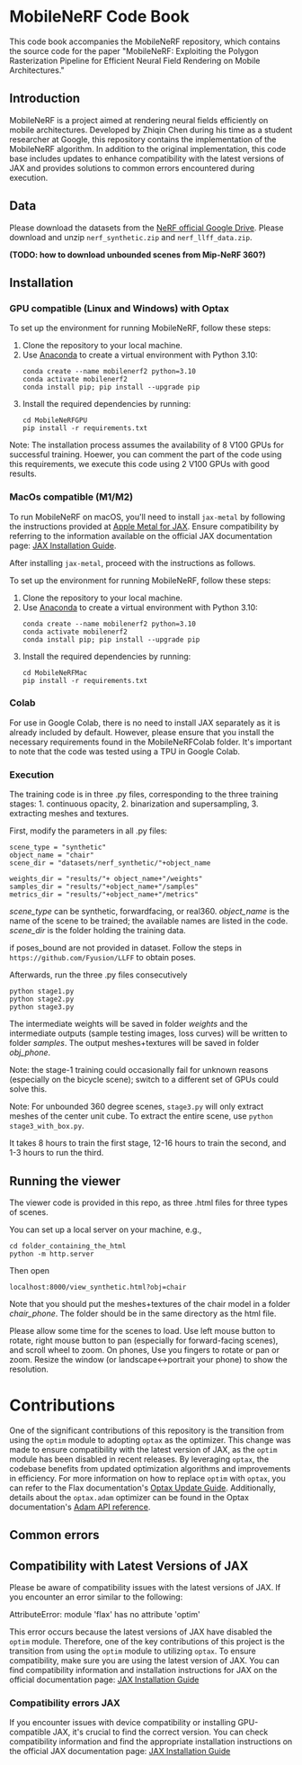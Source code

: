 # MobileNeRF Code Book

This code book accompanies the MobileNeRF repository, which contains the source code for the paper "MobileNeRF: Exploiting the Polygon Rasterization Pipeline for Efficient Neural Field Rendering on Mobile Architectures."

## Introduction

MobileNeRF is a project aimed at rendering neural fields efficiently on mobile architectures. Developed by Zhiqin Chen during his time as a student researcher at Google, this repository contains the implementation of the MobileNeRF algorithm. In addition to the original implementation, this code base includes updates to enhance compatibility with the latest versions of JAX and provides solutions to common errors encountered during execution.




## Data

Please download the datasets from the [NeRF official Google Drive](https://drive.google.com/drive/folders/128yBriW1IG_3NJ5Rp7APSTZsJqdJdfc1).
Please download and unzip `nerf_synthetic.zip` and `nerf_llff_data.zip`.

**(TODO: how to download unbounded scenes from Mip-NeRF 360?)**



## Installation 


### GPU compatible (Linux and Windows) with Optax


To set up the environment for running MobileNeRF, follow these steps:

1. Clone the repository to your local machine.
2. Use [Anaconda](https://www.anaconda.com/products/individual) to create a virtual environment with Python 3.10:
    ```
    conda create --name mobilenerf2 python=3.10
    conda activate mobilenerf2
    conda install pip; pip install --upgrade pip
    ```
3. Install the required dependencies by running:
    ```
    cd MobileNeRFGPU
    pip install -r requirements.txt
    ```

Note: The installation process assumes the availability of 8 V100 GPUs for successful training. Hoewer, you can comment the part of the code using this requirements, we execute this code using 2 V100 GPUs with good results.


### MacOs compatible (M1/M2)


To run MobileNeRF on macOS, you'll need to install `jax-metal` by following the instructions provided at [Apple Metal for JAX](https://developer.apple.com/metal/jax/). Ensure compatibility by referring to the information available on the official JAX documentation page: [JAX Installation Guide](https://jax.readthedocs.io/en/latest/installation.html#pip-installation-google-cloud-tpu).

After installing `jax-metal`, proceed with the instructions as follows.


To set up the environment for running MobileNeRF, follow these steps:

1. Clone the repository to your local machine.
2. Use [Anaconda](https://www.anaconda.com/products/individual) to create a virtual environment with Python 3.10:
    ```
    conda create --name mobilenerf2 python=3.10
    conda activate mobilenerf2
    conda install pip; pip install --upgrade pip
    ```
3. Install the required dependencies by running:
    ```
    cd MobileNeRFMac
    pip install -r requirements.txt
    ```


### Colab

For use in Google Colab, there is no need to install JAX separately as it is already included by default. However, please ensure that you install the necessary requirements found in the MobileNeRFColab folder. It's important to note that the code was tested using a TPU in Google Colab.


### Execution

The training code is in three .py files, corresponding to the three training stages: 1. continuous opacity, 2. binarization and supersampling, 3. extracting meshes and textures.

First, modify the parameters in all .py files:
```
scene_type = "synthetic"
object_name = "chair"
scene_dir = "datasets/nerf_synthetic/"+object_name

weights_dir = "results/"+ object_name+"/weights"
samples_dir = "results/"+object_name+"/samples"
metrics_dir = "results/"+object_name+"/metrics"

```
*scene_type* can be synthetic, forwardfacing, or real360. *object_name* is the name of the scene to be trained; the available names are listed in the code. *scene_dir* is the folder holding the training data.

if poses_bound are not provided in dataset. Follow the steps in ```https://github.com/Fyusion/LLFF``` to obtain poses.

Afterwards, run the three .py files consecutively
```
python stage1.py
python stage2.py
python stage3.py
```
The intermediate weights will be saved in folder *weights* and the intermediate outputs (sample testing images, loss curves) will be written to folder *samples*. The output meshes+textures will be saved in folder *obj_phone*.

Note: the stage-1 training could occasionally fail for unknown reasons (especially on the bicycle scene); switch to a different set of GPUs could solve this.

Note: For unbounded 360 degree scenes, ```stage3.py``` will only extract meshes of the center unit cube. To extract the entire scene, use ```python stage3_with_box.py```.

It takes 8 hours to train the first stage, 12-16 hours to train the second, and 1-3 hours to run the third.

## Running the viewer

The viewer code is provided in this repo, as three .html files for three types of scenes.

You can set up a local server on your machine, e.g.,
```
cd folder_containing_the_html
python -m http.server
```
Then open
```
localhost:8000/view_synthetic.html?obj=chair
```
Note that you should put the meshes+textures of the chair model in a folder *chair_phone*. The folder should be in the same directory as the html file.

Please allow some time for the scenes to load. Use left mouse button to rotate, right mouse button to pan (especially for forward-facing scenes), and scroll wheel to zoom. On phones, Use you fingers to rotate or pan or zoom. Resize the window (or landscape<->portrait your phone) to show the resolution.


# Contributions

One of the significant contributions of this repository is the transition from using the `optim` module to adopting `optax` as the optimizer. This change was made to ensure compatibility with the latest version of JAX, as the `optim` module has been disabled in recent releases. By leveraging `optax`, the codebase benefits from updated optimization algorithms and improvements in efficiency. For more information on how to replace `optim` with `optax`, you can refer to the Flax documentation's [Optax Update Guide](https://flax.readthedocs.io/en/latest/guides/converting_and_upgrading/optax_update_guide.html). Additionally, details about the `optax.adam` optimizer can be found in the Optax documentation's [Adam API reference](https://optax.readthedocs.io/en/latest/api.html#optax.adam).



## Common errors

## Compatibility with Latest Versions of JAX

Please be aware of compatibility issues with the latest versions of JAX. If you encounter an error similar to the following:


AttributeError: module 'flax' has no attribute 'optim'


This error occurs because the latest versions of JAX have disabled the `optim` module. Therefore, one of the key contributions of this project is the transition from using the `optim` module to utilizing `optax`. To ensure compatibility, make sure you are using the latest version of JAX. You can find compatibility information and installation instructions for JAX on the official documentation page: [JAX Installation Guide](https://jax.readthedocs.io/en/latest/installation.html#pip-installation-google-cloud-tpu)



### Compatibility errors JAX

If you encounter issues with device compatibility or installing GPU-compatible JAX, it's crucial to find the correct version. You can check compatibility information and find the appropriate installation instructions on the official JAX documentation page: [JAX Installation Guide](https://jax.readthedocs.io/en/latest/installation.html#pip-installation-google-cloud-tpu)




